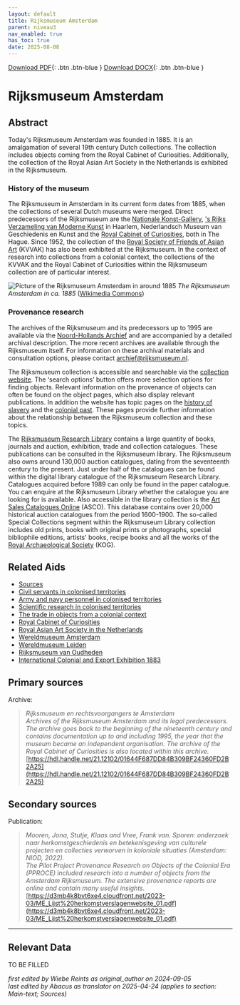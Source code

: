 ```yaml
---
layout: default
title: Rijksmuseum Amsterdam
parent: niveau3
nav_enabled: true
has_toc: true
date: 2025-08-08
--- 
```



[Download PDF](https://raw.githubusercontent.com/colonial-heritage/research-guides-dev/refs/heads/main/EXPORTS/PDF/niveau3/English/RijksmuseumAmsterdam.pdf){: .btn .btn-blue }     [Download DOCX](https://raw.githubusercontent.com/colonial-heritage/research-guides-dev/refs/heads/main/EXPORTS/DOCX/niveau3/English/RijksmuseumAmsterdam.docx){: .btn .btn-blue }


# Rijksmuseum Amsterdam


## Abstract

Today's Rijksmuseum Amsterdam was founded in 1885. It is an amalgamation of several 19th century Dutch collections. The collection includes objects coming from the Royal Cabinet of Curiosities. Additionally, the collection of the Royal Asian Art Society in the Netherlands is exhibited in the Rijksmuseum.

### History of the museum

The Rijksmuseum in Amsterdam in its current form dates from 1885, when the collections of several Dutch museums were merged. Direct predecessors of the Rijksmuseum are the [Nationale Konst-Gallery](http://www.wikidata.org/entity/Q23959785), ['s Rijks Verzameling van Moderne Kunst](http://www.wikidata.org/entity/Q51543916) in Haarlem, Nederlandsch Museum van Geschiedenis en Kunst and the [Royal Cabinet of Curiosities](http://www.wikidata.org/entity/Q34076860), both in The Hague. Since 1952, the collection of the [Royal Society of Friends of Asian Art](http://www.wikidata.org/entity/Q96749093) (KVVAK) has also been exhibited at the Rijksmuseum. In the context of research into collections from a colonial context, the collections of the KVVAK and the Royal Cabinet of Curiosities within the Rijksmuseum collection are of particular interest.

![Picture of the Rijksmuseum Amsterdam in around 1885](https://upload.wikimedia.org/wikipedia/commons/9/96/Rijksmuseum_Amsterdam_ca_1895_rotated.jpg)
_The Rijksmuseum Amsterdam in ca. 1885_ ([Wikimedia Commons](https://commons.wikimedia.org/wiki/File:Rijksmuseum_Amsterdam_ca_1895_rotated.jpg))

### Provenance research

The archives of the Rijksmuseum and its predecessors up to 1995 are available via the [Noord-Hollands Archief](https://hdl.handle.net/21.12102/01644F687DD84B309BF24360FD2B2A25) and are accompanied by a detailed archival description. The more recent archives are available through the Rijksmuseum itself. For information on these archival materials and consultation options, please contact [archief@rijksmuseum.nl](mailto:archief@rijksmuseum.nl).

The Rijksmuseum collection is accessible and searchable via the [collection website](https://www.rijksmuseum.nl/en/collection). The ‘search options’ button offers more selection options for finding objects. Relevant information on the provenance of objects can often be found on the object pages, which also display relevant publications. In addition the website has topic pages on the [history of slavery](https://www.rijksmuseum.nl/en/whats-on/exhibitions/past/rijksmuseum-and-slavery) and the [colonial past](https://www.rijksmuseum.nl/en/collection/discover/politics-and-economy/colonial-history). These pages provide further information about the relationship between the Rijksmuseum collection and these topics.

The [Rijksmuseum Research Library](https://library.rijksmuseum.nl/cgi-bin/koha/opac-main.pl) contains a large quantity of books, journals and auction, exhibition, trade and collection catalogues. These publications can be consulted in the Rijksmuseum library. The Rijksmuseum also owns around 130,000 auction catalogues, dating from the seventeenth century to the present. Just under half of the catalogues can be found within the digital library catalogue of the Rijksmuseum Research Library. Catalogues acquired before 1989 can only be found in the paper catalogue. You can enquire at the Rijksmuseum Library whether the catalogue you are looking for is available. Also accessible in the library collection is the [Art Sales Catalogues Online](https://primarysources.brillonline.com/browse/art-sales-catalogues-online) (ASCO). This database contains over 20,000 historical auction catalogues from the period 1600-1900. The so-called Special Collections segment within the Rijksmuseum Library collection includes old prints, books with original prints or photographs, special bibliophile editions, artists' books, recipe books and all the works of the [Royal Archaeological Society](http://www.wikidata.org/entity/Q18635333) (KOG).


## Related Aids

 - [Sources](niveau1/English/Sources_20240501.yml)  
 - [Civil servants in colonised territories](niveau2/English/CivilServants_20240316.yml)  
 - [Army and navy personnel in colonised territories](niveau2/English/MilitaryAndNavy_20240417.yml)  
 - [Scientific research in colonised territories](niveau2/English/Science_20240821.yml)  
 - [The trade in objects from a colonial context](niveau2/English/Trade_20240316.yml)  
 - [Royal Cabinet of Curiosities](niveau3/English/KKZ_20240417.yml)  
 - [Royal Asian Art Society in the Netherlands](niveau3/English/KVVAK_20240508.yml)  
 - [Wereldmuseum Amsterdam](niveau3/English/WMAmsterdam_20240809.yml")  
 - [Wereldmuseum Leiden](niveau3/English/WMLeiden_20240508.yml)  
 - [Rijksmuseum van Oudheden](niveau3/English/RMO_20241106.yml)  
 - [International Colonial and Export Exhibition 1883](niveau3/English/Wereldtentoonstelling1883_20250602.yml)  

## Primary sources

Archive:
  > *Rijksmuseum en rechtsvoorgangers te Amsterdam*  
> _Archives of the Rijksmuseum Amsterdam and its legal predecessors. The archive goes back to the beginning of the nineteenth century and contains documentation up to and including 1995, the year that the museum became an independent organisation. The archive of the Royal Cabinet of Curiosities is also located within this archive._  
> [https://hdl.handle.net/21.12102/01644F687DD84B309BF24360FD2B2A25](https://hdl.handle.net/21.12102/01644F687DD84B309BF24360FD2B2A25)  
## Secondary sources

Publication:
  > *Mooren, Jona, Stutje, Klaas and Vree, Frank van. Sporen: onderzoek naar herkomstgeschiedenis en betekenisgeving van culturele projecten en collecties verworven in koloniale situaties (Amsterdam: NIOD, 2022).*  
> _The Pilot Project Provenance Research on Objects of the Colonial Era (PPROCE) included research into a number of objects from the Amsterdam Rijksmuseum. The extensive provenance reports are online and contain many useful insights._  
> [https://d3mb4k8bvt6xe4.cloudfront.net/2023-03/ME_Lijst%20herkomstverslagenwebsite_01.pdf](https://d3mb4k8bvt6xe4.cloudfront.net/2023-03/ME_Lijst%20herkomstverslagenwebsite_01.pdf)  


---
## Relevant Data 
TO BE FILLED

_first edited by Wiebe Reints as original_author on 2024-09-05_  
_last edited by Abacus as translator on 2025-04-24
(applies to section: Main-text; Sources)_
        